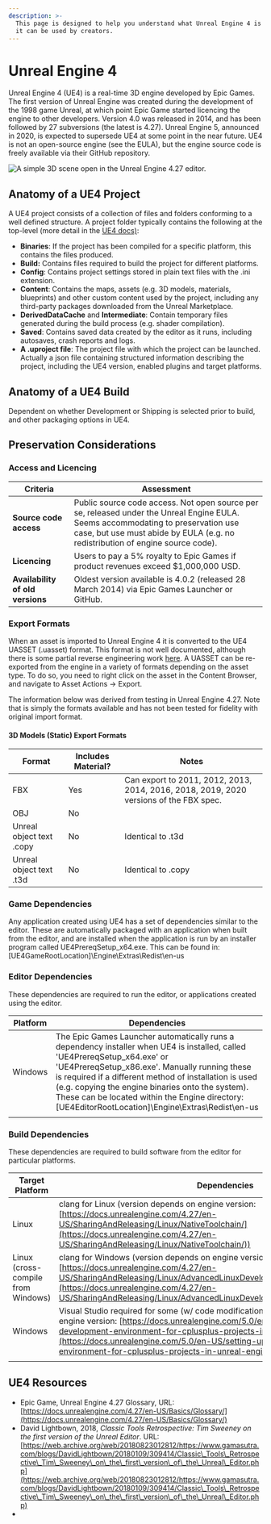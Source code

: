 ```yaml
---
description: >-
  This page is designed to help you understand what Unreal Engine 4 is and how
  it can be used by creators.
---
```


# Unreal Engine 4

Unreal Engine 4 (UE4) is a real-time 3D engine developed by Epic Games. The first version of Unreal Engine was created during the development of the 1998 game Unreal, at which point Epic Game started licencing the engine to other developers. Version 4.0 was released in 2014, and has been followed by 27 subversions (the latest is 4.27). Unreal Engine 5, announced in 2020, is expected to supersede UE4 at some point in the near future. UE4 is not an open-source engine (see the EULA), but the engine source code is freely available via their GitHub repository.&#x20;

![A simple 3D scene open in the Unreal Engine 4.27 editor.](../../.gitbook/assets/UE4\_27\_Interface.png)

## Anatomy of a UE4 Project

A UE4 project consists of a collection of files and folders conforming to a well defined structure. A project folder typically contains the following at the top-level (more detail in the [UE4 docs)](https://docs.unrealengine.com/4.27/en-US/Basics/DirectoryStructure/):&#x20;

* **Binaries**: If the project has been compiled for a specific platform, this contains the files produced.&#x20;
* **Build:** Contains files required to build the project for different platforms.&#x20;
* **Config**: Contains project settings stored in plain text files with the .ini extension.
* **Content**: Contains the maps, assets (e.g. 3D models, materials, blueprints) and other custom content used by the project, including any third-party packages downloaded from the Unreal Marketplace.&#x20;
* **DerivedDataCache** and **Intermediate**: Contain temporary files generated during the build process (e.g. shader compilation).
* **Saved**: Contains saved data created by the editor as it runs, including autosaves, crash reports and logs.
* **A .uproject file**: The project file with which the project can be launched. Actually a json file containing structured information describing the project, including the UE4 version, enabled plugins and target platforms.&#x20;

## Anatomy of a UE4 Build

Dependent on whether Development or Shipping is selected prior to build, and other packaging options in UE4.&#x20;

## Preservation Considerations

### Access and Licencing

| Criteria                         | Assessment                                                                                                                                                                                                          |
| -------------------------------- | ------------------------------------------------------------------------------------------------------------------------------------------------------------------------------------------------------------------- |
| **Source code access**           | Public source code access. Not open source per se, released under the Unreal Engine EULA. Seems accommodating to preservation use case, but use must abide by EULA (e.g. no redistribution of engine source code).  |
| **Licencing**                    | Users to pay a 5% royalty to Epic Games if product revenues exceed $1,000,000 USD.                                                                                                                                  |
| **Availability of old versions** | Oldest version available is 4.0.2 (released 28 March 2014) via Epic Games Launcher or GitHub.                                                                                                                       |

### Export Formats

When an asset is imported to Unreal Engine 4 it is converted to the UE4 UASSET (.uasset) format. This format is not well documented, although there is some partial reverse engineering work [here](http://wiki.xentax.com/index.php/Unreal\_Engine\_4\_UASSET). A UASSET can be re-exported from the engine in a variety of formats depending on the asset type. To do so, you need to right click on the asset in the Content Browser, and navigate to Asset Actions -> Export.&#x20;

The information below was derived from testing in Unreal Engine 4.27. Note that is simply the formats available and has not been tested for fidelity with original import format.&#x20;

#### 3D Models (Static) Export Formats

| Format                   | Includes Material? | Notes                                                                                  |
| ------------------------ | ------------------ | -------------------------------------------------------------------------------------- |
| FBX                      | Yes                | Can export to 2011, 2012, 2013, 2014, 2016, 2018, 2019, 2020 versions of the FBX spec. |
| OBJ                      | No                 |                                                                                        |
| Unreal object text .copy | No                 | Identical to .t3d                                                                      |
| Unreal object text .t3d  | No                 | Identical to .copy                                                                     |

### Game Dependencies

Any application created using UE4 has a set of dependencies similar to the editor. These are automatically packaged with an application when built from the editor, and are installed when the application is run by an installer program called UE4PrereqSetup\_x64.exe. This can be found in: \[UE4GameRootLocation]\Engine\Extras\Redist\en-us

### Editor Dependencies

These dependencies are required to run the editor, or applications created using the editor.&#x20;

| Platform | Dependencies                                                                                                                                                                                                                                                                                                                                                                                        |
| -------- | --------------------------------------------------------------------------------------------------------------------------------------------------------------------------------------------------------------------------------------------------------------------------------------------------------------------------------------------------------------------------------------------------- |
| Windows  | The Epic Games Launcher automatically runs a dependency installer when UE4 is installed, called 'UE4PrereqSetup\_x64.exe' or 'UE4PrereqSetup\_x86.exe'. Manually running these is required if a different method of installation is used (e.g. copying the engine binaries onto the system). These can be located within the Engine directory:  \[UE4EditorRootLocation]\Engine\Extras\Redist\en-us |
|          |                                                                                                                                                                                                                                                                                                                                                                                                     |

### Build Dependencies

These dependencies are required to build software from the editor for particular platforms.&#x20;

| Target Platform                    | Dependencies                                                                                                                                                                                                                                                                                                                                                                  |
| ---------------------------------- | ----------------------------------------------------------------------------------------------------------------------------------------------------------------------------------------------------------------------------------------------------------------------------------------------------------------------------------------------------------------------------- |
| Linux                              | clang for Linux (version depends on engine version: [https://docs.unrealengine.com/4.27/en-US/SharingAndReleasing/Linux/NativeToolchain/](https://docs.unrealengine.com/4.27/en-US/SharingAndReleasing/Linux/NativeToolchain/))                                                                                                                                               |
| Linux (cross-compile from Windows) | clang for Windows (version depends on engine version: [https://docs.unrealengine.com/4.27/en-US/SharingAndReleasing/Linux/AdvancedLinuxDeveloper/LinuxCrossCompileLegacy/](https://docs.unrealengine.com/4.27/en-US/SharingAndReleasing/Linux/AdvancedLinuxDeveloper/LinuxCrossCompileLegacy/))                                                                               |
| Windows                            | Visual Studio required for some (w/ code modification?) projects (versions depends on engine version: [https://docs.unrealengine.com/5.0/en-US/setting-up-visual-studio-development-environment-for-cplusplus-projects-in-unreal-engine/](https://docs.unrealengine.com/5.0/en-US/setting-up-visual-studio-development-environment-for-cplusplus-projects-in-unreal-engine/)) |
|                                    |                                                                                                                                                                                                                                                                                                                                                                               |

## UE4 Resources

* Epic Game, Unreal Engine 4.27 Glossary, URL: [https://docs.unrealengine.com/4.27/en-US/Basics/Glossary/](https://docs.unrealengine.com/4.27/en-US/Basics/Glossary/)
* David Lightbown, 2018, _Classic Tools Retrospective: Tim Sweeney on the first version of the Unreal Editor_. URL: [https://web.archive.org/web/20180823012812/https://www.gamasutra.com/blogs/DavidLightbown/20180109/309414/Classic\_Tools\_Retrospective\_Tim\_Sweeney\_on\_the\_first\_version\_of\_the\_Unreal\_Editor.php](https://web.archive.org/web/20180823012812/https://www.gamasutra.com/blogs/DavidLightbown/20180109/309414/Classic\_Tools\_Retrospective\_Tim\_Sweeney\_on\_the\_first\_version\_of\_the\_Unreal\_Editor.php)
*

